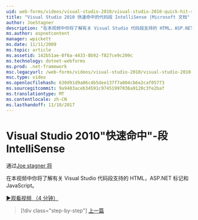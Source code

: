 ```yaml
---
uid: web-forms/videos/visual-studio-2010/visual-studio-2010-quick-hit-snippets-intellisense
title: "Visual Studio 2010 快速命中的代码段 IntelliSense |Microsoft 文档"
author: JoeStagner
description: "在本视频中你将了解有关 Visual Studio 代码段支持的 HTML，ASP.NET 标记和 JavaScript。"
ms.author: aspnetcontent
manager: wpickett
ms.date: 11/11/2009
ms.topic: article
ms.assetid: 142b51ae-0f6a-4433-8b92-f827ce9c209c
ms.technology: dotnet-webforms
ms.prod: .net-framework
msc.legacyurl: /web-forms/videos/visual-studio-2010/visual-studio-2010-quick-hit-snippets-intellisense
msc.type: video
ms.openlocfilehash: 630d91d9a06c4b5dee137f7a004cb6e2caf05773
ms.sourcegitcommit: 9a9483aceb34591c97451997036a9120c3fe2baf
ms.translationtype: MT
ms.contentlocale: zh-CN
ms.lasthandoff: 11/10/2017
---
```

<a name="visual-studio-2010-quick-hit---snippets-intellisense"></a>Visual Studio 2010"快速命中"-段 IntelliSense
====================
通过[Joe stagner 将](https://github.com/JoeStagner)

在本视频中你将了解有关 Visual Studio 代码段支持的 HTML，ASP.NET 标记和 JavaScript。

[&#9654;观看视频 （4 分钟）](https://channel9.msdn.com/Blogs/ASP-NET-Site-Videos/visual-studio-2010-quick-hit-snippets-intellisense)

>[!div class="step-by-step"]
[上一篇](visual-studio-2010-quick-hit-websites-instead-of-web-projects.md)
